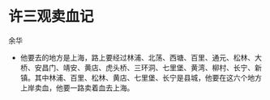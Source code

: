 # 许三观卖血记
余华

- 他要去的地方是上海，路上要经过林浦、北荡、西塘、百里、通元、松林、大桥、安昌门、靖安、黄店、虎头桥、三环洞、七里堡、黄湾、柳村、长宁、新镇。其中林浦、百里、松林、黄店、七里堡、长宁是县城，他要在这六个地方上岸卖血，他要一路卖着血去上海。